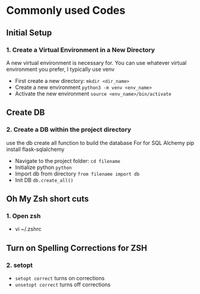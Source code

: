 # Commonly used Codes

## Initial Setup
### 1. Create a Virtual Environment in a New Directory
A new virtual environment is necessary for. You can use
whatever virtual environment you prefer, I typically use venv
- First create a new directory: `mkdir <dir_name>`
- Create a new environment `python3 -m venv <env_name>`
- Activate the new environment `source <env_name>/bin/activate`

## Create DB
### 2. Create a DB within the project directory
use the db create all function to build the database
For for SQL Alchemy pip install flask-sqlalchemy
- Navigate to the project folder: `cd filename`
- Initialize python `python`
- Import db from directory `from filename import db`
- Init DB `db.create_all()`

## Oh My Zsh short cuts
### 1. Open zsh
- vi ~/.zshrc

## Turn on Spelling Corrections for ZSH
### 2. setopt
- `setopt correct` turns on corrections
- `unsetopt correct` turns off corrections 
